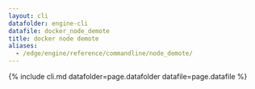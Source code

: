 ```yaml
---
layout: cli
datafolder: engine-cli
datafile: docker_node_demote
title: docker node demote
aliases:
  - /edge/engine/reference/commandline/node_demote/
---
```

<!--
This page is automatically generated from Docker's source code. If you want to
suggest a change to the text that appears here, open a ticket or pull request
in the source repository on GitHub:

https://github.com/docker/cli
-->
{% include cli.md datafolder=page.datafolder datafile=page.datafile %}
